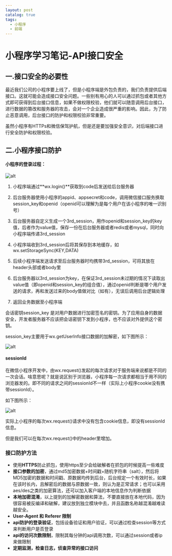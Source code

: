 ```yaml
---
layout: post
catalog: true
tags:
  - 小程序
  - 前端
---
```

# 小程序学习笔记-API接口安全

## 一.接口安全的必要性

最近我们公司的小程序要上线了，但是小程序端是外包负责的，我们负责提供后端接口。这就可能会造成接口安全问题。一些别有用心的人可以通过抓包或者其他方式即可获得到后台接口信息，如果不做权限校验，他们就可以随意调用后台接口，进行数据的篡改和服务器的攻击，会对一个企业造成很严重的影响。因此，为了防止恶意调用，后台接口的防护和权限校验非常重要。

虽然小程序有HTTPs和微信保驾护航，但是还是要加强安全意识，对后端接口进行安全防护和权限校验。

## 二.小程序接口防护

#### 小程序的登录过程：

![alt](http://upload-images.jianshu.io/upload_images/6943526-38069fa573af176c.png?imageMogr2/auto-orient/strip%7CimageView2/2/w/1240)

1. 小程序端通过**wx.login()**获取到code后发送给后台服务器

2. 后台服务器使用小程序的appid、appsecret和code，调用微信接口服务换取session_key和openid（openid可以理解为是每个用户在该小程序的唯一识别号）

3. 后台服务器自定义生成一个3rd_session，用作openid和session_key的key值，后者作为value值，保存一份在后台服务器或者redis或者mysql，同时向小程序端传递3rd_session

4. 小程序端收到3rd_session后将其保存到本地缓存，如wx.setStorageSync(KEY,DATA)

5. 后续小程序端发送请求至后台服务器时均携带3rd_session，可将其放在header头部或者body里

6. 后台服务器以3rd_session为key，在保证3rd_session未过期的情况下读取出value值（即openid和session_key的组合值），通过openid判断是哪个用户发送的请求，再和发送过来的body值做对比（如有），无误后调用后台逻辑处理

7. 返回业务数据至小程序端


会话密钥session_key 是对用户数据进行加密签名的密钥。为了应用自身的数据安全，开发者服务器不应该把会话密钥下发到小程序，也不应该对外提供这个密钥。

session_key主要用于wx.getUserInfo接口数据的加解密，如下图所示：

![alt](http://upload-images.jianshu.io/upload_images/6943526-77b1533b71e81161.png?imageMogr2/auto-orient/strip%7CimageView2/2/w/1240)

#### sessionId

在微信小程序开发中，由wx.request()发起的每次请求对于服务端来说都是不同的一次会话。啥意思呢？就是说区别于浏览器，小程序每一次请求都相当于用不同的浏览器发的。即不同的请求之间的sessionId不一样（实际上小程序cookie没有携带sessionId）。

如下图所示：

![alt](http://upload-images.jianshu.io/upload_images/6943526-4e8d389e93a05a37.png?imageMogr2/auto-orient/strip%7CimageView2/2/w/1240)

实际上小程序的每次wx.request()请求中没有包含cookie信息，即没有sessionId信息。

但是我们可以在每次wx.request()中的header里增加。

### 接口防护方法

- 使用**HTTPS**防止抓包，使用https至少会给破解者在抓包的时候提高一些难度
- **接口参数的加密**，通过md5加密数据+时间戳+随机字符串（salt），然后将MD5加密的数据和时间戳、原数据均传到后台，后台规定一个有效时长，如果在该时长内，且解密后的数据与原数据一致，则认为是正常请求；也可以采用aes/des之类的加密算法，还可以加入客户端的本地信息作为判断依据
- **本地加密混淆**，以上提到的加解密数据和算法，不要直接放在本地代码，因为很容易被反编译和破解，建议放到独立模块中去，并且函数名称越混淆越难读越安全。
- **User-Agent 和 Referer 限制**
- **api防护的登录验证**，包括设备验证和用户验证，可以通过检查session等方式来判断用户是否登录
- **api的访问次数限制**，限制其每分钟的api调用次数，可以通过session或者ip来做限制
- **定期监测，检查日志，侦查异常的接口访问**
